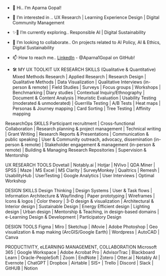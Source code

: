- 👋 Hi.. I’m Aparna Gopal!
- 👀 I’m interested in .. UX Research | Learning Experience Design | Digital Community Management
- ✨🌱 I’m currently exploring.. Responsible AI | Digital Sustainability
- 💞️ I’m looking to collaborate.. On projects related to AI Policy, AI & Ethics, Digital Sustainability
- 📫 How to reach me.. [LinkedIn](https://www.linkedin.com/in/aparnagopal/) - @Aparna1Gopal on GitHub!


- 🛠 MY UX TOOLKIT
UX RESEARCH SKILLS (Qualitative & Quantitative)
Mixed Methods Research | Applied Research | Research Design | Qualitative Methods | Data Visualization | Qualitative Interviews (in-person & remote) | Field Studies | Surveys | Focus groups | Workshops | Benchmarking | Diary studies | Contextual Inquiry/Ethnography | Document & Content Analysis | Heuristic Evaluation | Usability Testing (moderated & unmoderated) | Guerrilla Testing | A/B Tests | Heat maps | Personas & Journey mapping | Card Sorting | Tree Testing | Affinity mapping

ResearchOps SKILLS
Participant recruitment | Cross-functional Collaboration | Research planning & project management | Technical writing | Grant Writing | Research Reports & Presentations | Communication & public speaking | User & Community outreach, advocacy, dissemination (in-person & remote) | Stakeholder engagement & management (in-person & remote) | Building & Managing Research Repositories | Supervision & Mentorship

UX RESEARCH TOOLS
Dovetail | Notably.ai | Hotjar | NVivo | QDA Miner | SPSS | Maze | MS Excel | MS Clarity | SurveyMonkey | Qualtrics | Remesh | UsabilityHub | UserTesting | Google Analytics | User Interviews | Optimal Workshop

DESIGN SKILLS
Design Thinking | Design Systems | User & Task flows | Information Architecture & Wayfinding | Paper prototyping | Wireframes | Icons & logos | Color theory | 3-D design & visualization | Architectural & Interior design | Sustainable Design | Energy Efficient design | Lighting design | Urban design | Mentorship & Teaching, in design-based domains | e-Learning Design & Development | Participatory Design 

DESIGN TOOLS
Figma | Miro | Sketchup | iMovie | Adobe Photoshop | Geo visualization & map making (ArcGIS/Google Earth) | Wordpress | AutoCAD | Canva 

PRODUCTIVITY, eLEARNING MANAGEMENT, COLLABORATION
Microsoft 365 | Google Workspace | Adobe Acrobat Pro | AdvisorTrac | Blackboard Learn | Oracle-PeopleSoft | Zoom | EndNote | Zotero | Otter.ai | Notably AI | Evernote | ChatGPT | Dropbox | Airtable | SIS+ | Trello | Discord | Slack | GitHUB | Notion



<!---
Aparna1Gopal/Aparna1Gopal is a ✨ special ✨ repository because its `README.md` (this file) appears on your GitHub profile.
You can click the Preview link to take a look at your changes.
--->
